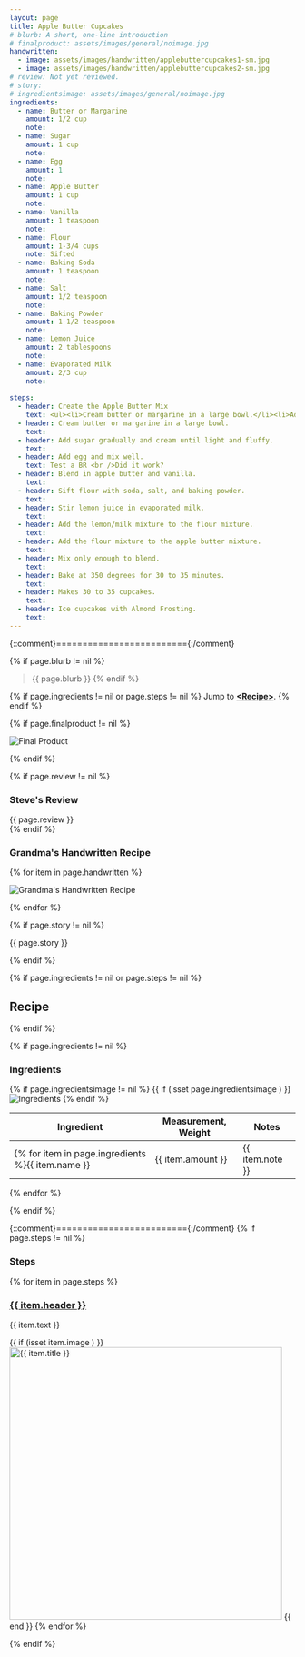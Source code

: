 ```yaml
---
layout: page
title: Apple Butter Cupcakes
# blurb: A short, one-line introduction
# finalproduct: assets/images/general/noimage.jpg
handwritten: 
  - image: assets/images/handwritten/applebuttercupcakes1-sm.jpg
  - image: assets/images/handwritten/applebuttercupcakes2-sm.jpg
# review: Not yet reviewed.
# story: 
# ingredientsimage: assets/images/general/noimage.jpg
ingredients:
  - name: Butter or Margarine
    amount: 1/2 cup
    note: 
  - name: Sugar
    amount: 1 cup
    note: 
  - name: Egg
    amount: 1
    note: 
  - name: Apple Butter 
    amount: 1 cup
    note: 
  - name: Vanilla
    amount: 1 teaspoon
    note: 
  - name: Flour
    amount: 1-3/4 cups
    note: Sifted
  - name: Baking Soda
    amount: 1 teaspoon
    note: 
  - name: Salt
    amount: 1/2 teaspoon
    note: 
  - name: Baking Powder
    amount: 1-1/2 teaspoon
    note: 
  - name: Lemon Juice
    amount: 2 tablespoons
    note: 
  - name: Evaporated Milk
    amount: 2/3 cup
    note: 
     
steps:
  - header: Create the Apple Butter Mix
    text: <ul><li>Cream butter or margarine in a large bowl.</li><li>Add sugar gradually and cream until light and fluffy.</li><li>Add egg and mix well.</li></ul>
  - header: Cream butter or margarine in a large bowl.
    text: 
  - header: Add sugar gradually and cream until light and fluffy. 
    text: 
  - header: Add egg and mix well.
    text: Test a BR <br />Did it work?
  - header: Blend in apple butter and vanilla.
    text: 
  - header: Sift flour with soda, salt, and baking powder.
    text: 
  - header: Stir lemon juice in evaporated milk.
    text: 
  - header: Add the lemon/milk mixture to the flour mixture.
    text: 
  - header: Add the flour mixture to the apple butter mixture.
    text: 
  - header: Mix only enough to blend.
    text: 
  - header: Bake at 350 degrees for 30 to 35 minutes.
    text: 
  - header: Makes 30 to 35 cupcakes.
    text: 
  - header: Ice cupcakes with Almond Frosting.
    text: 
---
```


{::comment}========================={:/comment}

{% if page.blurb != nil %}
> {{ page.blurb }}
{% endif %}

{% if page.ingredients != nil or page.steps != nil %}
Jump to **[\<Recipe\>](#recipe)**.
{% endif %}

<!--- ~~~~~~~~~~~~~~~~~~~~~~~~~~~~~~~~~~~~ --->

<!--- 
page.finalproduct is {% if page.finalproduct == blank %}blank{% else %}"{{ page.finalproduct }}"{% endif %}

page.finalproduct is {% if page.finalproduct == "" %}empty string{% else %}"{{ page.finalproduct }}"{% endif %}

page.finalproduct is {% if page.finalproduct == nil %}nil{% else %}"{{ page.finalproduct }}"{% endif %}
--->

<!--- {{ if (isset page.finalproduct ) }}  --->
{% if page.finalproduct != nil %}

<img alt="Final Product" src="https://illinifanboy.github.io/{{ page.finalproduct }}">

{% endif %}

<!--- ~~~~~~~~~~~~~~~~~~~~~~~~~~~~~~~~~~~~ --->

{% if page.review != nil %}
### Steve's Review  
{{ page.review }}    
{% endif %}

<!--- ~~~~~~~~~~~~~~~~~~~~~~~~~~~~~~~~~~~~ --->

### Grandma's Handwritten Recipe

{% for item in page.handwritten %}

<img alt="Grandma's Handwritten Recipe" src="https://illinifanboy.github.io/{{ item.image }}">

{% endfor %}

{% if page.story != nil %}

{{ page.story }}

{% endif %}

<!--- ~~~~~~~~~~~~~~~~~~~~~~~~~~~~~~~~~~~~ --->

{% if page.ingredients != nil or page.steps != nil %}
## Recipe
{% endif %}

{% if page.ingredients != nil %}
### Ingredients

{% if page.ingredientsimage != nil %}
{{ if (isset page.ingredientsimage ) }}
<img alt="Ingredients" src="https://illinifanboy.github.io/{{ page.ingredientsimage }}">
{% endif %}

Ingredient | Measurement, Weight | Notes
---|---|----
{% for item in page.ingredients %}{{ item.name }} | {{ item.amount }} | {{ item.note }}
{% endfor %}

{% endif %}

{::comment}========================={:/comment}
{% if page.steps != nil %}
### Steps

{% for item in page.steps %}

### <ins>{{ item.header }}</ins> 

{{ item.text }}

{{ if (isset item.image ) }}
<img width="480" alt="{{ item.title }}" src="https://illinifanboy.github.io/{{ item.image }}">
{{ end }}
{% endfor %}

{% endif %}


